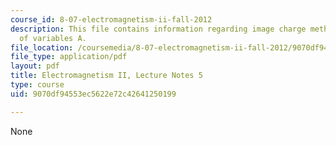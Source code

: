 ```yaml
---
course_id: 8-07-electromagnetism-ii-fall-2012
description: This file contains information regarding image charge method; separation
  of variables A.
file_location: /coursemedia/8-07-electromagnetism-ii-fall-2012/9070df94553ec5622e72c42641250199_MIT8_07F12_ln5.pdf
file_type: application/pdf
layout: pdf
title: Electromagnetism II, Lecture Notes 5
type: course
uid: 9070df94553ec5622e72c42641250199

---
```

None